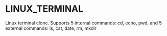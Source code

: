 # LINUX_TERMINAL
 Linux terminal clone. Supports 5 internal commands: cd, echo, pwd, and 5 external commands: ls, cat, date, rm, mkdir
